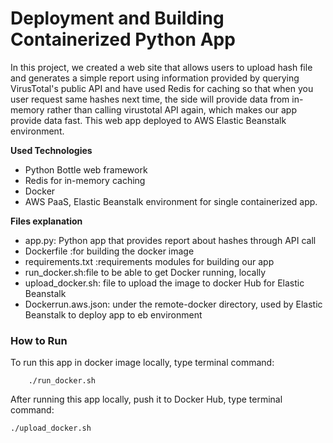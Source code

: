 # Deployment and Building Containerized Python App

In this project, we created a web site that allows users to upload hash file and generates a simple report using information provided by
querying VirusTotal's public API and have used Redis for caching so that when you user request same hashes next time, the side will provide data from in-memory rather than calling virustotal API again, which makes our app provide data fast. This web app deployed to AWS Elastic Beanstalk environment.

**Used Technologies**

* Python Bottle web framework 
* Redis for in-memory caching
* Docker
* AWS PaaS, Elastic Beanstalk environment for single containerized app. 


**Files explanation**

* app.py: Python app that provides report about hashes through API call 
* Dockerfile :for building the docker image 
* requirements.txt :requirements modules for building our app 
* run_docker.sh:file to be able to get Docker running, locally 
* upload_docker.sh: file to upload the image to docker Hub for Elastic Beanstalk 
* Dockerrun.aws.json: under the remote-docker directory, used by Elastic Beanstalk to deploy app to eb environment 

### How to Run

To run this app in docker image locally, type terminal command:

        ./run_docker.sh
        
After running this app locally, push it to Docker Hub, type terminal command:

    ./upload_docker.sh
